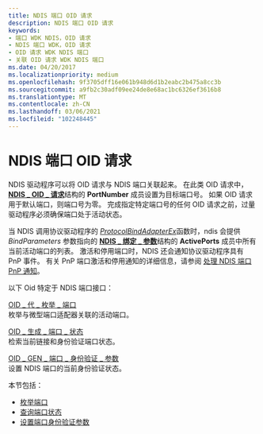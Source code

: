 ```yaml
---
title: NDIS 端口 OID 请求
description: NDIS 端口 OID 请求
keywords:
- 端口 WDK NDIS，OID 请求
- NDIS 端口 WDK，OID 请求
- OID 请求 WDK NDIS 端口
- 关联 OID 请求 WDK NDIS 端口
ms.date: 04/20/2017
ms.localizationpriority: medium
ms.openlocfilehash: 9f3705dff16e061b948d6d1b2eabc2b475a8cc3b
ms.sourcegitcommit: a9fb2c30adf09ee24de8e68ac1bc6326ef3616b8
ms.translationtype: MT
ms.contentlocale: zh-CN
ms.lasthandoff: 03/06/2021
ms.locfileid: "102248445"
---
```

# <a name="ndis-port-oid-requests"></a>NDIS 端口 OID 请求





NDIS 驱动程序可以将 OID 请求与 NDIS 端口关联起来。 在此类 OID 请求中， [**NDIS \_ OID \_ 请求**](/windows-hardware/drivers/ddi/oidrequest/ns-oidrequest-ndis_oid_request)结构的 **PortNumber** 成员设置为目标端口号。 如果 OID 请求用于默认端口，则端口号为零。 完成指定特定端口号的任何 OID 请求之前，过量驱动程序必须确保端口处于活动状态。

当 NDIS 调用协议驱动程序的 [*ProtocolBindAdapterEx*](/windows-hardware/drivers/ddi/ndis/nc-ndis-protocol_bind_adapter_ex)函数时，ndis 会提供 *BindParameters* 参数指向的 [**NDIS \_ 绑定 \_ 参数**](/windows-hardware/drivers/ddi/ndis/ns-ndis-_ndis_bind_parameters)结构的 **ActivePorts** 成员中所有当前活动端口的列表。 激活和停用端口时，NDIS 还会通知协议驱动程序具有 PnP 事件。 有关 PnP 端口激活和停用通知的详细信息，请参阅 [处理 NDIS 端口 PnP 通知](handling-ndis-ports-pnp-event-notifications.md)。

以下 Oid 特定于 NDIS 端口接口：

<a href="" id="oid-gen-enumerate-ports"></a>[OID \_ 代 \_ 枚举 \_ 端口](./oid-gen-enumerate-ports.md)  
枚举与微型端口适配器关联的活动端口。

<a href="" id="oid-gen-port-state"></a>[OID \_ 生成 \_ 端口 \_ 状态](./oid-gen-port-state.md)  
检索当前链接和身份验证端口状态。

<a href="" id="--------oid-gen-port-authentication-parameters"></a>[OID \_ GEN \_ 端口 \_ 身份验证 \_ 参数](./oid-gen-port-authentication-parameters.md)  
设置 NDIS 端口的当前身份验证状态。

本节包括：

-   [枚举端口](enumerating-ports.md)
-   [查询端口状态](querying-the-port-state.md)
-   [设置端口身份验证参数](setting-port-authentication-parameters.md)

 

